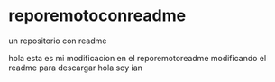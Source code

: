 # reporemotoconreadme
un repositorio con readme


hola esta es mi modificacion en el reporemotoreadme
modificando el readme para descargar
hola soy ian
